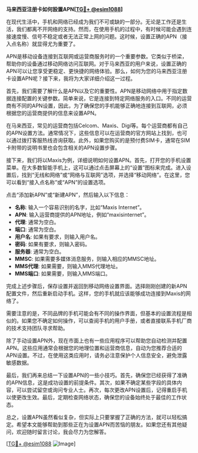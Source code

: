 **马来西亚注册卡如何設置APN[[TG💪+ @esim1088](https://t.me/s/esim1088)]**

在现代生活中，手机和网络已经成为我们不可或缺的一部分。无论是工作还是生活，我们都离不开网络的支持。然而，在使用手机的过程中，有时候可能会遇到连接速度慢、信号不稳定或者无法正常上网的问题。这时候，设置正确的APN（接入点名称）就显得尤为重要了。

APN是移动设备连接到互联网或运营商服务时的一个重要参数。它类似于桥梁，帮助你的设备通过移动网络访问互联网。对于马来西亚的用户来说，设置正确的APN可以让您享受更稳定、更快捷的网络体验。那么，如何为您的马来西亚注册卡设置APN呢？接下来，我将为大家详细介绍这一过程。

首先，我们需要了解什么是APN以及它的重要性。APN是移动网络中用于指定数据连接配置的关键参数。简单来说，它是连接到特定网络服务的入口。不同的运营商有不同的APN设置，因此，为了确保您的手机能够正确地连接到互联网，必须根据您的运营商提供的信息来设置APN。

在马来西亚，常见的运营商包括Celcom、Maxis、Digi等。每个运营商都有自己的APN设置方法。通常情况下，这些信息可以在运营商的官方网站上找到，也可以通过拨打客服热线咨询获取。此外，如果您购买的是预付费SIM卡，通常在SIM卡附带的说明书里也会包含相关的APN设置步骤。

接下来，我们将以Maxis为例，详细说明如何设置APN。首先，打开您的手机设置菜单。在大多数智能手机上，这可以通过点击屏幕上的“设置”图标来完成。进入设置后，找到“无线和网络”或“网络与互联网”选项，并选择“移动网络”。在这里，您可以看到“接入点名称”或“APN”的设置选项。

点击“添加新APN”或“新建APN”，然后输入以下信息：

- **名称**: 输入一个容易识别的名字，比如“Maxis Internet”。
- **APN**: 输入运营商提供的APN地址，例如“maxisinternet”。
- **代理**: 通常为空白。
- **端口**: 通常为空白。
- **用户名**: 如果有要求，则输入用户名。
- **密码**: 如果有要求，则输入密码。
- **服务器**: 通常为空白。
- **MMSC**: 如果需要多媒体消息服务，则输入相应的MMSC地址。
- **MMS代理**: 如果需要，则输入MMS代理地址。
- **MMS端口**: 如果需要，则输入MMS端口。

完成上述步骤后，保存设置并返回到移动网络设置界面。选择刚刚创建的新APN配置文件，然后重新启动手机。这样，您的手机就应该能够成功连接到Maxis的网络了。

需要注意的是，不同品牌的手机可能会有不同的操作界面，但基本的设置流程是相似的。如果您不确定如何操作，可以查阅手机的用户手册，或者直接联系手机厂商的技术支持团队寻求帮助。

除了手动设置APN外，现在市面上也有一些应用程序可以帮助您自动检测并配置APN。这些应用通常会根据您的地理位置和运营商信息，自动为您推荐合适的APN设置。不过，在使用这类应用时，请务必注意保护个人信息安全，避免泄露敏感数据。

最后，我们再来总结一下设置APN的一些小技巧。首先，确保您已经获得了准确的APN信息，这是成功设置的前提条件。其次，如果不确定某些字段的具体内容，可以尝试留空或询问专业人士。再次，每次更改APN设置后，记得重启手机以使更改生效。最后，定期检查网络状态，确保您的设备始终处于最佳的工作状态。

总之，设置APN虽然看似复杂，但实际上只要掌握了正确的方法，就可以轻松搞定。希望本文能够帮助到那些正在为设置APN而苦恼的朋友。如果您还有其他疑问，欢迎随时留言讨论，我会尽力为您解答。

[[TG💪+ @esim1088](https://t.me/s/esim1088) ![Image](https://i.postimg.cc/4NQfJmqS/Snipaste-2025-05-13-00-14-12.png)]